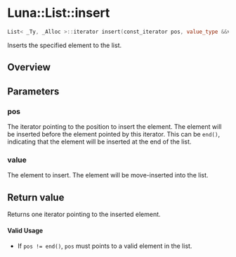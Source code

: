 # Luna::List::insert

```c++
List< _Ty, _Alloc >::iterator insert(const_iterator pos, value_type &&value)
```

Inserts the specified element to the list. 

## Overview


## Parameters
### pos
The iterator pointing to the position to insert the element. The element will be inserted before the element pointed by this iterator. This can be `end()`, indicating that the element will be inserted at the end of the list. 

### value
The element to insert. The element will be move-inserted into the list. 

## Return value
Returns one iterator pointing to the inserted element. 

#### Valid Usage
* If `pos != end()`, `pos` must points to a valid element in the list. 

